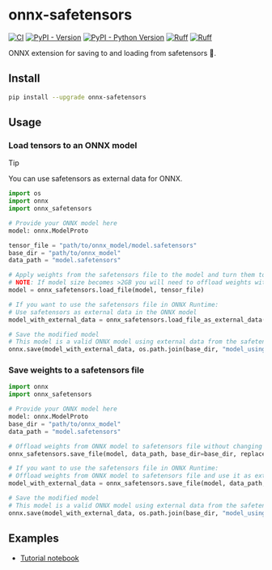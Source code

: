 # onnx-safetensors

[![CI](https://github.com/justinchuby/onnx-safetensors/actions/workflows/main.yml/badge.svg)](https://github.com/justinchuby/onnx-safetensors/actions/workflows/main.yml)
[![PyPI - Version](https://img.shields.io/pypi/v/onnx-safetensors.svg)](https://pypi.org/project/onnx-safetensors)
[![PyPI - Python Version](https://img.shields.io/pypi/pyversions/onnx-safetensors.svg)](https://pypi.org/project/onnx-safetensors)
[![Ruff](https://img.shields.io/endpoint?url=https://raw.githubusercontent.com/astral-sh/ruff/main/assets/badge/v2.json)](https://github.com/astral-sh/ruff)
[![Ruff](https://img.shields.io/badge/code%20style-black-000000.svg)](https://github.com/psf/black)

ONNX extension for saving to and loading from safetensors 🤗.

## Install

```sh
pip install --upgrade onnx-safetensors
```

## Usage

### Load tensors to an ONNX model

> [!TIP]
> You can use safetensors as external data for ONNX.

```python
import os
import onnx
import onnx_safetensors

# Provide your ONNX model here
model: onnx.ModelProto

tensor_file = "path/to/onnx_model/model.safetensors"
base_dir = "path/to/onnx_model"
data_path = "model.safetensors"

# Apply weights from the safetensors file to the model and turn them to in memory tensor
# NOTE: If model size becomes >2GB you will need to offload weights with onnx_safetensors.save_file, or onnx.save with external data options to keep the onnx model valid
model = onnx_safetensors.load_file(model, tensor_file)

# If you want to use the safetensors file in ONNX Runtime:
# Use safetensors as external data in the ONNX model
model_with_external_data = onnx_safetensors.load_file_as_external_data(model, data_path, base_dir=base_dir)

# Save the modified model
# This model is a valid ONNX model using external data from the safetensors file
onnx.save(model_with_external_data, os.path.join(base_dir, "model_using_safetensors.onnx"))
```

### Save weights to a safetensors file

```python
import onnx
import onnx_safetensors

# Provide your ONNX model here
model: onnx.ModelProto
base_dir = "path/to/onnx_model"
data_path = "model.safetensors"

# Offload weights from ONNX model to safetensors file without changing the model
onnx_safetensors.save_file(model, data_path, base_dir=base_dir, replace_data=False)  # Generates model.safetensors

# If you want to use the safetensors file in ONNX Runtime:
# Offload weights from ONNX model to safetensors file and use it as external data for the model by setting replace_data=True
model_with_external_data = onnx_safetensors.save_file(model, data_path, base_dir=base_dir, replace_data=True)

# Save the modified model
# This model is a valid ONNX model using external data from the safetensors file
onnx.save(model_with_external_data, os.path.join(base_dir, "model_using_safetensors.onnx"))
```

## Examples

- [Tutorial notebook](examples/tutorial.ipynb)
